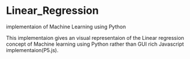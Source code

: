 # Linear_Regression
implementaion of Machine Learning using Python

This implementaion gives an visual representaion of the Linear regression concept of Machine learning using Python rather than GUI rich
Javascript implementaion(P5.js).
